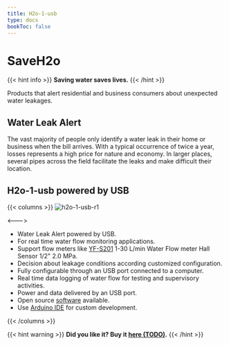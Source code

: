 ```yaml
---
title: H2o-1-usb
type: docs
bookToc: false
---
```


# SaveH2o

{{< hint info >}}
**Saving water saves lives.**
{{< /hint >}}

Products that alert residential and business consumers about unexpected water leakages.

## Water Leak Alert

The vast majority of people only identify a water leak in their home or business when the bill arrives. With a typical occurrence of twice a year, losses represents a high price for nature and economy. In larger places, several pipes across the field facilitate the leaks and make difficult their location.


## H2o-1-usb powered by USB

{{< columns >}}
![h2o-1-usb-r1](https://user-images.githubusercontent.com/86032/93647669-52c6b980-f9df-11ea-9592-127e746933c8.jpg)

<--->
- Water Leak Alert powered by USB.
- For real time water flow monitoring applications.
- Support flow meters like [YF-S201](https://www.aliexpress.com/item/32958118358.html) 1-30 L/min Water Flow meter Hall Sensor 1/2" 2.0 MPa.
- Decision about leakage conditions according customized configuration.
- Fully configurable through an USB port connected to a computer.
- Real time data logging of water flow for testing and supervisory activities.
- Power and data delivered by an USB port.
- Open source [software](https://github.com/SaveH2o/arduino) available.
- Use [Arduino IDE](https://www.arduino.cc/en/Main/Software) for custom development.

{{< /columns >}}

{{< hint warning >}}
**Did you like it? Buy it [here (TODO)]().**
{{< /hint >}}

